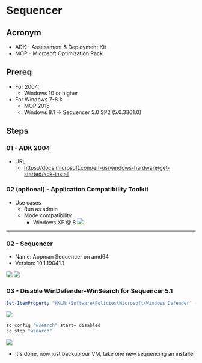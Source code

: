 # Sequencer

## Acronym
* ADK - Assessment & Deployment Kit
* MOP - Microsoft Optimization Pack

## Prereq
* For 2004:
  * Windows 10 or higher
* For Windows 7-8.1:
  * MOP 2015
   * Windows 8.1 -> Sequencer 5.0 SP2 (5.0.3361.0)

## Steps
### 01 - ADK 2004
* URL
  * https://docs.microsoft.com/en-us/windows-hardware/get-started/adk-install

### 02 (optional) - Application Compatibility Toolkit
* Use cases
  * Run as admin
  * Mode compatibility
    * Windows XP @ 8
[<img src="https://i.ibb.co/xSH0Hh8/image.png">](https://i.ibb.co/xSH0Hh8/image.png)

---

### 02 - Sequencer
* Name: Appman Sequencer on amd64
* Version: 10.1.19041.1

[<img src="https://i.ibb.co/mS1pHBq/image.png">](https://i.ibb.co/mS1pHBq/image.png)
[<img src="https://i.ibb.co/72vgWkZ/image.png">](https://i.ibb.co/72vgWkZ/image.png)

### 03 - Disable WinDefender-WinSearch for Sequencer 5.1
````powershell
Set-ItemProperty "HKLM:\Software\Policies\Microsoft\Windows Defender" -Name DisableAntiSpyware -Value 1 -Force
````
[<img src="https://i.ibb.co/Y8y7NZX/image.png">](https://i.ibb.co/Y8y7NZX/image.png)
````cmd
sc config "wsearch" start= disabled
sc stop "wsearch"
````
[<img src="https://i.imgur.com/mIO6peD.png">](https://i.imgur.com/mIO6peD.png)

* it's done, now just backup our VM, take one new sequencing an installer
